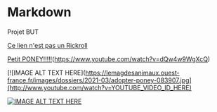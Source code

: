 # Markdown
Projet BUT

[Ce lien n'est pas un Rickroll](https://www.youtube.com/watch?v=dQw4w9WgXcQ)

[Petit PONEY!!!!!](https://lemagdesanimaux.ouest-france.fr/images/dossiers/2021-03/adopter-poney-083907.jpg)(https://www.youtube.com/watch?v=dQw4w9WgXcQ)

[![IMAGE ALT TEXT HERE](https://lemagdesanimaux.ouest-france.fr/images/dossiers/2021-03/adopter-poney-083907.jpg](http://www.youtube.com/watch?v=YOUTUBE_VIDEO_ID_HERE)


[![IMAGE ALT TEXT HERE](http://img.youtube.com/vi/YOUTUBE_VIDEO_ID_HERE/0.jpg)](http://www.youtube.com/watch?v=YOUTUBE_VIDEO_ID_HERE)

